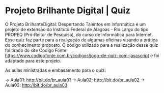 # Projeto Brilhante Digital | Quiz

O Projeto BrilhanteDigital: Despertando Talentos em Informática é um projeto de extensão do Instituto Federal de Alagoas - Rio Largo do tipo PROPEQ (Pró-Reitor de Pesquisa), do curso de Informática para Internet. Esse quiz faz parte para a realização de algumas oficinas visando a prática do conhecimento proposto. O código utilizado para a realização desse quiz foi tirado do site Código Fonte: https://www.codigofonte.com.br/codigos/jogo-de-quiz-com-javascript e foi adaptado para este projeto.

As aulas ministradas e embasamento para o quiz:

-> Aula01: http://bit.do/br_aula01
-> Aula02: http://bit.do/br_aula02
-> Aula03: http://bit.do/br_aula03



